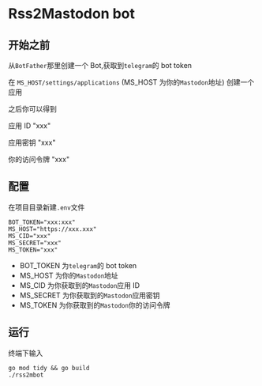 # Rss2Mastodon bot

## 开始之前

从`BotFather`那里创建一个 Bot,获取到`telegram`的 bot token

在 `MS_HOST/settings/applications` (MS_HOST 为你的`Mastodon`地址) 创建一个应用

之后你可以得到

应用 ID "xxx"

应用密钥 "xxx"

你的访问令牌 "xxx"

## 配置

在项目目录新建`.env`文件

```.env
BOT_TOKEN="xxx:xxx"
MS_HOST="https://xxx.xxx"
MS_CID="xxx"
MS_SECRET="xxx"
MS_TOKEN="xxx"
```

-   BOT_TOKEN 为`telegram`的 bot token
-   MS_HOST 为你的`Mastodon`地址
-   MS_CID 为你获取到的`Mastodon`应用 ID
-   MS_SECRET 为你获取到的`Mastodon`应用密钥
-   MS_TOKEN 为你获取到的`Mastodon`你的访问令牌

## 运行

终端下输入

```shell
go mod tidy && go build
./rss2mbot
```
